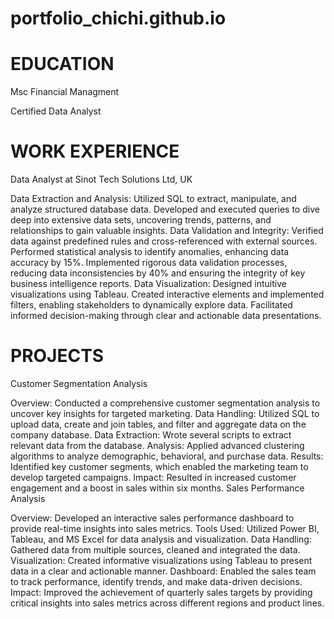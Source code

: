 # portfolio_chichi.github.io
# EDUCATION
Msc Financial Managment 

Certified Data Analyst

# WORK EXPERIENCE
Data Analyst at Sinot Tech Solutions Ltd, UK

Data Extraction and Analysis:
Utilized SQL to extract, manipulate, and analyze structured database data.
Developed and executed queries to dive deep into extensive data sets, uncovering trends, patterns, and relationships to gain valuable insights.
Data Validation and Integrity:
Verified data against predefined rules and cross-referenced with external sources.
Performed statistical analysis to identify anomalies, enhancing data accuracy by 15%.
Implemented rigorous data validation processes, reducing data inconsistencies by 40% and ensuring the integrity of key business intelligence reports.
Data Visualization:
Designed intuitive visualizations using Tableau.
Created interactive elements and implemented filters, enabling stakeholders to dynamically explore data.
Facilitated informed decision-making through clear and actionable data presentations.

# PROJECTS
Customer Segmentation Analysis

Overview: Conducted a comprehensive customer segmentation analysis to uncover key insights for targeted marketing.
Data Handling: Utilized SQL to upload data, create and join tables, and filter and aggregate data on the company database.
Data Extraction: Wrote several scripts to extract relevant data from the database.
Analysis: Applied advanced clustering algorithms to analyze demographic, behavioral, and purchase data.
Results: Identified key customer segments, which enabled the marketing team to develop targeted campaigns.
Impact: Resulted in increased customer engagement and a boost in sales within six months.
Sales Performance Analysis

Overview: Developed an interactive sales performance dashboard to provide real-time insights into sales metrics.
Tools Used: Utilized Power BI, Tableau, and MS Excel for data analysis and visualization.
Data Handling: Gathered data from multiple sources, cleaned and integrated the data.
Visualization: Created informative visualizations using Tableau to present data in a clear and actionable manner.
Dashboard: Enabled the sales team to track performance, identify trends, and make data-driven decisions.
Impact: Improved the achievement of quarterly sales targets by providing critical insights into sales metrics across different regions and product lines.

